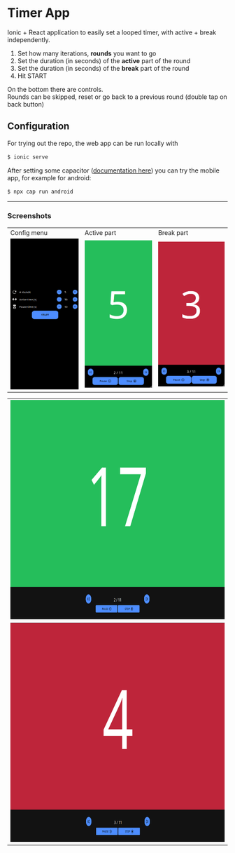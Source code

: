 # Timer App

Ionic + React application to easily set a looped timer, with active + break independently.

1. Set how many iterations, **rounds** you want to go
2. Set the duration (in seconds) of the **active** part of the round
3. Set the duration (in seconds) of the **break** part of the round
4. Hit START

On the bottom there are controls.<br>
Rounds can be skipped, reset or go back to a previous round (double tap on back button)

## Configuration
For trying out the repo, the web app can be run locally with
```bash
$ ionic serve
```

After setting some capacitor ([documentation here](https://capacitorjs.com/docs/)) you can try the mobile app, for example for android:
```bash
$ npx cap run android
```

---
### Screenshots
<table>
  <tr>
    <td>Config menu</td>
    <td>Active part</td>
    <td>Break part</td>
  </tr>
  <tr>
    <td><img src="screenshots/screenshot01.png" width="400"></td>
    <td><img src="screenshots/screenshot02.png" width="400"></td>
    <td><img src="screenshots/screenshot03.png" width="400"></td>
  </tr>
</table>
<table>
  <tr>
    <td><img src="screenshots/screenshot04.png" width="720" height="500"></td>
  </tr>
  <tr>
    <td><img src="screenshots/screenshot05.png" width="720" height="500"></td>
  </tr>
</table>